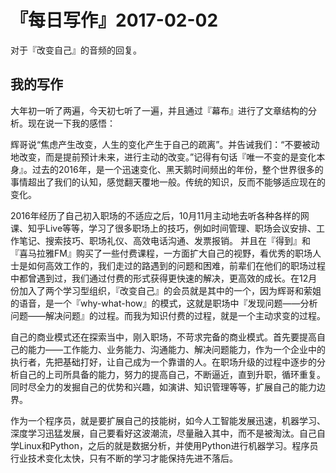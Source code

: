 # 『每日写作』2017-02-02

对于『改变自己』的音频的回复。

## 我的写作

大年初一听了两遍，今天初七听了一遍，并且通过『幕布』进行了文章结构的分析。现在说一下我的感悟：

辉哥说“焦虑产生改变，人生的变化产生于自己的疏离”。并告诫我们：“不要被动地改变，而是提前预计未来，进行主动的改变。”记得有句话『唯一不变的是变化本身』。过去的2016年，是一个迅速变化、黑天鹅时间频出的年份，整个世界很多的事情超出了我们的认知，感觉翻天覆地一般。传统的知识，反而不能够适应现在的变化。

2016年经历了自己初入职场的不适应之后，10月11月主动地去听各种各样的网课、知乎Live等等，学习了很多职场上的技巧，例如时间管理、职场会议安排、工作笔记、搜索技巧、职场礼仪、高效电话沟通、发票报销。 并且在『得到』和『喜马拉雅FM』购买了一些付费课程，一方面扩大自己的视野，看优秀的职场人士是如何高效工作的，我们走过的路遇到的问题和困难，前辈们在他们的职场过程中都曾遇到过，我们通过付费的形式获得更快速的解决，更高效的成长。在12月份加入了两个学习型组织，『改变自己』的会员就是其中的一个，因为辉哥和萦姐的语音，是一个『why-what-how』的模式，这就是职场中『发现问题——分析问题——解决问题』的过程。而我为知识付费的过程，就是一个主动求变的过程。

自己的商业模式还在探索当中，刚入职场，不苛求完备的商业模式。首先要提高自己的能力——工作能力、业务能力、沟通能力、解决问题能力，作为一个企业中的执行者，先把基础打好，让自己成为一个靠谱的人。在职场升级的过程中逐步的分析自己的上司所具备的能力，努力的提高自己，不断逼近，直到升职，循环重复。同时尽全力的发掘自己的优势和兴趣，如演讲、知识管理等等，扩展自己的能力边界。

作为一个程序员，就是要扩展自己的技能树，如今人工智能发展迅速，机器学习、深度学习迅猛发展，自己要看好这波潮流，尽量融入其中，而不是被淘汰。自己自学Linux和Python，之后的就是数据分析，并使用Python进行机器学习。程序员行业技术变化太快，只有不断的学习才能保持先进不落后。